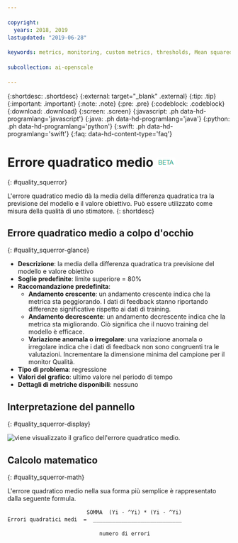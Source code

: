 ```yaml
---

copyright:
  years: 2018, 2019
lastupdated: "2019-06-28"

keywords: metrics, monitoring, custom metrics, thresholds, Mean squared error

subcollection: ai-openscale

---
```


{:shortdesc: .shortdesc}
{:external: target="_blank" .external}
{:tip: .tip}
{:important: .important}
{:note: .note}
{:pre: .pre}
{:codeblock: .codeblock}
{:download: .download}
{:screen: .screen}
{:javascript: .ph data-hd-programlang='javascript'}
{:java: .ph data-hd-programlang='java'}
{:python: .ph data-hd-programlang='python'}
{:swift: .ph data-hd-programlang='swift'}
{:faq: data-hd-content-type='faq'}

# Errore quadratico medio ![tag beta](images/beta.png)
{: #quality_squerror}

L'errore quadratico medio dà la media della differenza quadratica tra la previsione del modello e il valore obiettivo. Può essere utilizzato come misura della qualità di uno stimatore.
{: shortdesc}

## Errore quadratico medio a colpo d'occhio
{: #quality_squerror-glance}

- **Descrizione**: la media della differenza quadratica tra previsione del modello e valore obiettivo
- **Soglie predefinite**: limite superiore = 80%
- **Raccomandazione predefinita**:
   - **Andamento crescente**: un andamento crescente indica che la metrica sta peggiorando. I dati di feedback stanno riportando differenze significative rispetto ai dati di training.
   - **Andamento decrescente**: un andamento decrescente indica che la metrica sta migliorando. Ciò significa che il nuovo training del modello è efficace.
   - **Variazione anomala o irregolare**: una variazione anomala o irregolare indica che i dati di feedback non sono congruenti tra le valutazioni. Incrementare la dimensione minima del campione per il monitor Qualità.
- **Tipo di problema**: regressione
- **Valori del grafico**: ultimo valore nel periodo di tempo
- **Dettagli di metriche disponibili**: nessuno

## Interpretazione del pannello
{: #quality_squerror-display}

![viene visualizzato il grafico dell'errore quadratico medio.](images/xxxx.png)

## Calcolo matematico
{: #quality_squerror-math}

L'errore quadratico medio nella sua forma più semplice è rappresentato dalla seguente formula.

```
                         SOMMA  (Yi - ^Yi) * (Yi - ^Yi)
Errori quadratici medi  =  ____________________________

                             numero di errori
```
